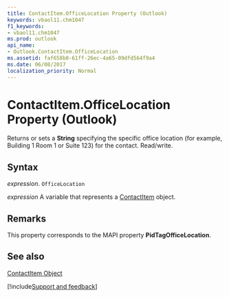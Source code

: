```yaml
---
title: ContactItem.OfficeLocation Property (Outlook)
keywords: vbaol11.chm1047
f1_keywords:
- vbaol11.chm1047
ms.prod: outlook
api_name:
- Outlook.ContactItem.OfficeLocation
ms.assetid: faf658b0-61ff-26ec-4a65-09dfd564f9a4
ms.date: 06/08/2017
localization_priority: Normal
---
```



# ContactItem.OfficeLocation Property (Outlook)

Returns or sets a  **String** specifying the specific office location (for example, Building 1 Room 1 or Suite 123) for the contact. Read/write.


## Syntax

_expression_. `OfficeLocation`

_expression_ A variable that represents a [ContactItem](./Outlook.ContactItem.md) object.


## Remarks

This property corresponds to the MAPI property  **PidTagOfficeLocation**.


## See also


[ContactItem Object](Outlook.ContactItem.md)

[!include[Support and feedback](~/includes/feedback-boilerplate.md)]